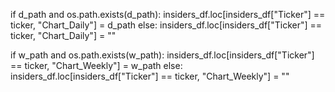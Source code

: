 if d_path and os.path.exists(d_path):
    insiders_df.loc[insiders_df["Ticker"] == ticker, "Chart_Daily"] = d_path
else:
    insiders_df.loc[insiders_df["Ticker"] == ticker, "Chart_Daily"] = ""

if w_path and os.path.exists(w_path):
    insiders_df.loc[insiders_df["Ticker"] == ticker, "Chart_Weekly"] = w_path
else:
    insiders_df.loc[insiders_df["Ticker"] == ticker, "Chart_Weekly"] = ""
